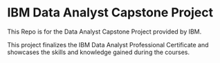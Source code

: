 # IBM Data Analyst Capstone Project

This Repo is for the Data Analyst Capstone Project provided by IBM.

This project finalizes the IBM Data Analyst Professional Certificate and showcases the skills and knowledge gained during the courses.

